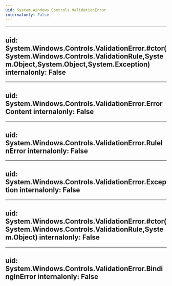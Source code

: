 ```yaml
---
uid: System.Windows.Controls.ValidationError
internalonly: False
---
```


---
uid: System.Windows.Controls.ValidationError.#ctor(System.Windows.Controls.ValidationRule,System.Object,System.Object,System.Exception)
internalonly: False
---

---
uid: System.Windows.Controls.ValidationError.ErrorContent
internalonly: False
---

---
uid: System.Windows.Controls.ValidationError.RuleInError
internalonly: False
---

---
uid: System.Windows.Controls.ValidationError.Exception
internalonly: False
---

---
uid: System.Windows.Controls.ValidationError.#ctor(System.Windows.Controls.ValidationRule,System.Object)
internalonly: False
---

---
uid: System.Windows.Controls.ValidationError.BindingInError
internalonly: False
---

